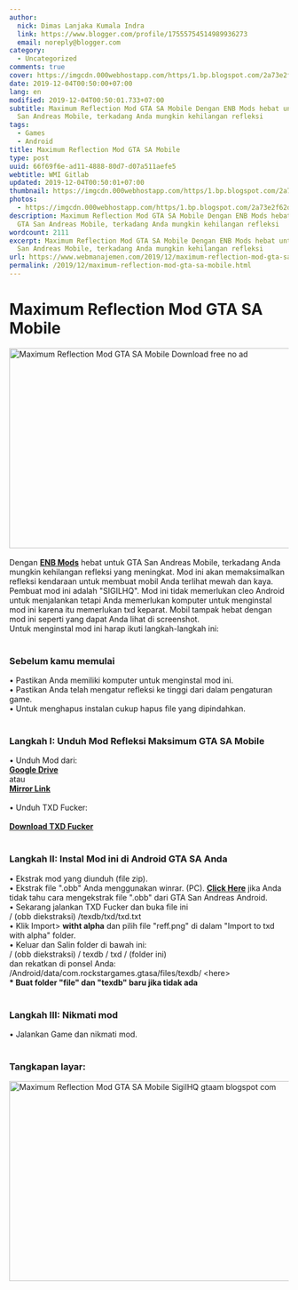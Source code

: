 ```yaml
---
author:
  nick: Dimas Lanjaka Kumala Indra
  link: https://www.blogger.com/profile/17555754514989936273
  email: noreply@blogger.com
category:
  - Uncategorized
comments: true
cover: https://imgcdn.000webhostapp.com/https/1.bp.blogspot.com/2a73e2f62dec48d0c7d33ae571601799.jpeg
date: 2019-12-04T00:50:00+07:00
lang: en
modified: 2019-12-04T00:50:01.733+07:00
subtitle: Maximum Reflection Mod GTA SA Mobile Dengan ENB Mods hebat untuk GTA
  San Andreas Mobile, terkadang Anda mungkin kehilangan refleksi
tags:
  - Games
  - Android
title: Maximum Reflection Mod GTA SA Mobile
type: post
uuid: 66f69f6e-ad11-4888-80d7-d07a511aefe5
webtitle: WMI Gitlab
updated: 2019-12-04T00:50:01+07:00
thumbnail: https://imgcdn.000webhostapp.com/https/1.bp.blogspot.com/2a73e2f62dec48d0c7d33ae571601799.jpeg
photos:
  - https://imgcdn.000webhostapp.com/https/1.bp.blogspot.com/2a73e2f62dec48d0c7d33ae571601799.jpeg
description: Maximum Reflection Mod GTA SA Mobile Dengan ENB Mods hebat untuk
  GTA San Andreas Mobile, terkadang Anda mungkin kehilangan refleksi
wordcount: 2111
excerpt: Maximum Reflection Mod GTA SA Mobile Dengan ENB Mods hebat untuk GTA
  San Andreas Mobile, terkadang Anda mungkin kehilangan refleksi
url: https://www.webmanajemen.com/2019/12/maximum-reflection-mod-gta-sa-mobile.html
permalink: /2019/12/maximum-reflection-mod-gta-sa-mobile.html
---
```


<div id="A-G-C" date="20 Nov 2019 17:48:02"><!--original--><div id="agcontent"><div class="post"><div class="post-header"><div class="post-head"><h1 class="notranslate" for="title"> Maximum Reflection Mod GTA SA Mobile </h1></div></div><article><div class="post-body entry-content" id="post-body-3471086108061046353"><div id="adsense-target"><div class="separator"> <span><img alt="Maximum Reflection Mod GTA SA Mobile Download free no ad" height="360" src="https://imgcdn.000webhostapp.com/https/1.bp.blogspot.com/2a73e2f62dec48d0c7d33ae571601799.jpeg" title="Refleksi Maksimum Mod Gta Sa Mobile - Gta Android Modding" width="640"></span> </div> <span><br></span> <span class="notranslate"> <span>Dengan <a href="https://web-manajemen.blogspot.com/p/search.html?q=Graphics%20Mods" class="notranslate" target="_blank" rel="follow"><b>ENB Mods</b></a> hebat untuk GTA San Andreas Mobile, terkadang Anda mungkin kehilangan refleksi yang meningkat.</span></span> <span class="notranslate"> <span>Mod ini akan memaksimalkan refleksi kendaraan untuk membuat mobil Anda terlihat mewah dan kaya.</span></span> <span class="notranslate"> <span>Pembuat mod ini adalah "SIGILHQ".</span></span> <span class="notranslate"> <span>Mod ini tidak memerlukan cleo Android untuk menjalankan tetapi Anda memerlukan komputer untuk menginstal mod ini karena itu memerlukan txd keparat.</span></span> <span class="notranslate"> <span>Mobil tampak hebat dengan mod ini seperti yang dapat Anda lihat di screenshot.</span></span> <br> <span class="notranslate"> <span>Untuk menginstal mod ini harap ikuti langkah-langkah ini:</span></span> <br> <span><br></span> <h3> <span class="notranslate"> <b><span>Sebelum kamu memulai</span></b></span> </h3> <span class="notranslate"> <span>• Pastikan Anda memiliki komputer untuk menginstal mod ini.</span></span> <br> <span class="notranslate"> <span>• Pastikan Anda telah mengatur refleksi ke tinggi dari dalam pengaturan game.</span></span> <br> <span class="notranslate"> <span>• Untuk menghapus instalan cukup hapus file yang dipindahkan.</span></span> <br> <span><br></span> <h3> <span class="notranslate"> <span><b><span>Langkah I: Unduh</span></b> <span>Mod Refleksi Maksimum GTA SA Mobile</span></span></span> </h3> <span class="notranslate"> <span>• Unduh Mod dari:</span></span> <br> <span><b><a href="http://adf.ly/1nPbyB" class="notranslate" rel="noopener noreferer nofollow">Google Drive</a></b></span> <br> <span class="notranslate"> <span>atau</span></span> <br> <span><b><a href="https://drive.google.com/file/d/0B6_Htg36s6O3VkltS25zcVNKc2c/view?usp=sharing" class="notranslate" rel="noopener noreferer nofollow">Mirror Link</a></b></span> <br> <span><br></span> <span class="notranslate"> <span>• Unduh TXD Fucker:</span></span> <br><br> <span><b><a href="http://adf.ly/1ghTg0" target="_blank" class="notranslate" rel="noopener noreferer nofollow">Download TXD Fucker</a></b></span> <br> <span><br></span> <h3> <span class="notranslate"> <b><span>Langkah II: Instal Mod ini di Android GTA SA Anda</span></b></span> </h3> <span class="notranslate"> <span>• Ekstrak mod yang diunduh (file zip).</span></span> <br> <span class="notranslate"> <span>• Ekstrak file ".obb" Anda menggunakan winrar.</span></span> <span class="notranslate"> <span>(PC).</span></span> <span class="notranslate"> <span><a href="https://web-manajemen.blogspot.com/p/search.html?q=how%20to%20extract%20obb%20files%20of%20gta%20sa" class="notranslate" target="_blank" rel="follow"><b>Click Here</b></a> jika Anda tidak tahu cara mengekstrak file ".obb" dari GTA San Andreas Android.</span></span> <br> <span class="notranslate"> <span>• Sekarang jalankan TXD Fucker dan buka file ini</span></span> <br> <span class="notranslate"> <span>/ (obb diekstraksi) /texdb/txd/txd.txt</span></span> <br> <span class="notranslate"> <span>• Klik Import&gt; <b>witht alpha</b> dan pilih file "reff.png" di dalam "Import to txd with alpha" folder.</span></span> <br> <span class="notranslate"> <span>• Keluar dan Salin folder di bawah ini:</span></span> <br> <span class="notranslate"> <span>/ (obb diekstraksi) / texdb / txd / (folder ini)</span></span> <br> <span class="notranslate"> <span>dan rekatkan di ponsel Anda:</span></span> <br> <span class="notranslate"> <span>/Android/data/com.rockstargames.gtasa/files/texdb/ &lt;here&gt;</span></span> <br><div> <span class="notranslate"> <span><b>* Buat folder "file" dan "texdb" baru jika tidak ada</b></span></span> <br> <span><br></span> </div><h3> <span class="notranslate"> <b><span>Langkah III: Nikmati mod</span></b></span> </h3> <span class="notranslate"> <span>• Jalankan Game dan nikmati mod.</span></span> <br> <span><br></span> <h3> <span class="notranslate"> <b><span>Tangkapan layar:</span></b></span> </h3><div class="separator"> <span><img alt="Maximum Reflection Mod GTA SA Mobile SigilHQ gtaam blogspot com" height="360" src="https://imgcdn.000webhostapp.com/https/1.bp.blogspot.com/e2cfac015f4895b0d3b16832d967460e.jpeg" title="Refleksi Maksimum Mod Gta Sa Mobile - Gta Android Modding" width="640"></span> </div></div></div></article></div></div></div>  <script src="https://codepen.io/dimaslanjaka/pen/aQRrbR.js"></script>